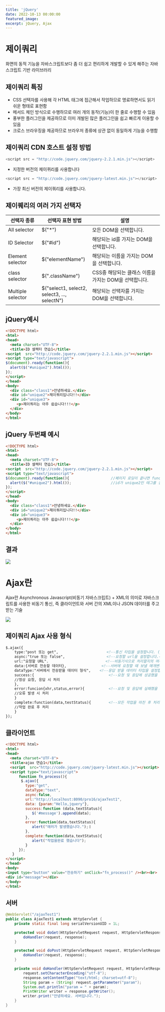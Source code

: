 ```yaml
---
title: 'jQuery'
date: 2022-10-13 00:00:00
featured_image: 
excerpt: jQuery, Ajax
---
```


제이쿼리
================

화면의 동적 기능을 자바스크립트보다 좀 더 쉽고 편리하게 개발할 수 있게 해주는 자바스크립트 기반 라이브러리

제이쿼리 특징
-----------------------

* CSS 선택자를 사용해 각 HTML 태그에 접근해서 작업하므로 명료하면서도 읽기 쉬운 형태로 표현함
* 메서드 체인 방식으로 수행하므로 여러 개의 동작(기능)이 한 줄로 수행할 수 있음
* 풍부한 플러그인을 제공하므로 이미 개발된 많은 플러그인을 쉽고 빠르게 이용할 수 있음
* 크로스 브라우징을 제공하므로 브라우저 종류에 상관 없이 동일하게 기능을 수행함

제이쿼리 CDN 호스트 설정 방법
-------------------------

```javascript
<script src = "http://code.jquery.com/jquery-2.2.1.min.js"></script>
```

* 지정한 버전의 제이퀴리를 사용합니다

```javascript
<script src = "http://code.jquery.com/jquery-latest.min.js"></script>
```

* 가장 최신 버전의 제이쿼리를 사용합니다.

제이퀘리의 여러 가지 선택자
--------------------------

|선택자 종류|선택자 표현 방법|설명|
|----------|---------------|----|
|All selector|$("\*")|모든 DOM을 선택합니다.|
|ID Selector|$("#id")|해당되는 id를 가지는 DOM을 선택합니다.|
|Element selector|$("elementName")|해당되는 이름을 가지는 DOM을 선택합니다.|
|class selector|$(".className")|CSS중 해당되는 클래스 이름을 가지는 DOM을 선택합니다.|
|Multiple selector|$("select1, select2, <br> select3, ..., selectN")|해당되는 선택자를 가지는 DOM을 선택합니다.|

jQuery예시
-----

```html
<!DOCTYPE html>
<html>
<head>
  <meta charset="UTF-8">
  <title>ID 셀렉터 연습1</title>
<script  src="http://code.jquery.com/jquery-2.2.1.min.js"></script>
<script type="text/javascript"> 
$(document).ready(function(){				
  alert($("#unique2").html());	
});
</script>
</head>
<body>
  <div class="class1">안녕하세요.</div>
  <div id="unique2">제이쿼리입니다!!</div>
  <div id="unique3">
     <p>제이쿼리는 아주 쉽습니다!!!</p> 
  </div>
</body>
</html>
```

jQuery 두번째 예시
-----

```html
<!DOCTYPE html>
<html>
<head>
  <meta charset="UTF-8">
  <title>ID 셀렉터 연습1</title>
<script  src="http://code.jquery.com/jquery-2.2.1.min.js"></script>
<script type="text/javascript"> 
$(document).ready(function(){				    //페이지 로딩이 끝나면 function{}함수를 실행하세요
  alert($("#unique2").html());	                //id가 unique2인 태그를 검색한 후 html() 메서드를 이용해 태그의 값을 가져온 후, alert시킵니다.
});
</script>
</head>
<body>
  <div class="class1">안녕하세요.</div>
  <div id="unique2">제이쿼리입니다!!</div>
  <div id="unique3">
     <p>제이쿼리는 아주 쉽습니다!!!</p> 
  </div>
</body>
</html>
```

결과
------------

![](/images/Spring_Framework/jQueryResult.jpg)

Ajax란
==============

Ajax란 Asynchronous Javascript(비동기 자바스크립트) + XML의 의미로 자바스크립트를 사용한 비동기 통신, 즉 클라이언트와 서버 간의 XML이나 JSON 데이터를 주고받는 기술

![](/images/Spring_Framework/Ajax.jpg)

제이쿼리 Ajax 사용 형식
---------------------

```html
$.ajax({
    type:"post 또는 get",                      <!--통신 타입을 설정합니다. (post 또는 get 방식으로 선택합니다.)-->
    async:"true 또는 false",                   <!--요청할 url을 설정합니다.-->
    url:"요청할 URL".                          <!--비동기식으로 처리할지의 여부를 설정합니다.(false인 경우 동기식으로 처리합니다.-->
    data:{서버로 전송할 데이터},                <!--서버에 요청할 때 보낼 매개변수를 설정합니다.-->
    dataType:"서버에서 전송받을 데이터 형식",    <!--응답 받을 데이터 타입을 설정합니다.(X-->
    success:{                                  <!--요청 및 응답에 성공했을 때 처리 구문을 설정합니다.-->
    //정상 요청, 응답 시 처리
    },
    error:funcion{xhr,status,error){           <!--요청 및 응답에 실패했을 때 처리 구문을 설정합니다.-->
    //오류 발생 시 처리
    }
    complete:function(data,testStatus){        <!--모든 작업을 마친 후 처리 구문을 설정합니다.-->
    //작업 완료 후 처리
    }
});    
```
클라이언트
----------

```html
<!DOCTYPE html>
<html>
<head>
  <meta charset="UTF-8">
  <title>ajax 연습1</title>
  <script  src="http://code.jquery.com/jquery-latest.min.js"></script>
  <script type="text/javascript">
      function fn_process(){
       $.ajax({
         type:"get",
         dataType:"text",
         async:false,  
         url:"http://localhost:8090/pro16/ajaxTest1",
         data: {param:"Hello,jquery"},
         success:function (data,textStatus){
            $('#message').append(data);
         },
         error:function(data,textStatus){
            alert("에러가 발생했습니다.");ㅣ
         },
         complete:function(data,textStatus){
            alert("작업을완료 했습니다");
         }
      });	
   }		
</script>
</head>
<body>
<input type="button" value="전송하기" onClick="fn_process()" /><br><br>
<div id="message"></div>
</body>
</html>
```

서버
------------

```java
@WebServlet("/ajaxTest1")
public class AjaxTest1 extends HttpServlet {
	private static final long serialVersionUID = 1L;

	protected void doGet(HttpServletRequest request, HttpServletResponse response) throws ServletException, IOException {
		doHandler(request, response);
	}

	protected void doPost(HttpServletRequest request, HttpServletResponse response) throws ServletException, IOException {
		doHandler(request, response);
	}

	private void doHandler(HttpServletRequest request, HttpServletResponse response)	throws ServletException, IOException {
		request.setCharacterEncoding("utf-8");
		response.setContentType("text/html; charset=utf-8");
		String param = (String) request.getParameter("param");
		System.out.println("param = " + param);
		PrintWriter writer = response.getWriter();
		writer.print("안녕하세요. 서버입니다.");
	}
}
```
